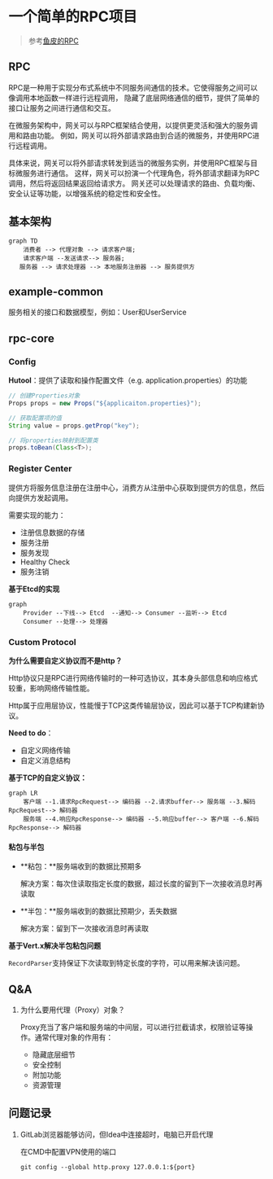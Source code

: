 # 一个简单的RPC项目

>参考[鱼皮的RPC](https://github.com/liyupi/yu-rpc/tree/master)

## RPC

RPC是一种用于实现分布式系统中不同服务间通信的技术。它使得服务之间可以像调用本地函数一样进行远程调用，
隐藏了底层网络通信的细节，提供了简单的接口让服务之间进行通信和交互。

在微服务架构中，网关可以与RPC框架结合使用，以提供更灵活和强大的服务调用和路由功能。
例如，网关可以将外部请求路由到合适的微服务，并使用RPC进行远程调用。

具体来说，网关可以将外部请求转发到适当的微服务实例，并使用RPC框架与目标微服务进行通信。
这样，网关可以扮演一个代理角色，将外部请求翻译为RPC调用，然后将返回结果返回给请求方。
网关还可以处理请求的路由、负载均衡、安全认证等功能，以增强系统的稳定性和安全性。

## 基本架构

```mermaid
graph TD
    消费者 --> 代理对象 --> 请求客户端;
    请求客户端 --发送请求--> 服务器;
   服务器 --> 请求处理器 --> 本地服务注册器 --> 服务提供方
```


## example-common

服务相关的接口和数据模型，例如：User和UserService

## rpc-core

### Config

**Hutool**：提供了读取和操作配置文件（e.g. application.properties）的功能

```java
// 创建Properties对象
Props props = new Props("${applicaiton.properties}");

// 获取配置项的值
String value = props.getProp("key");

// 将properties映射到配置类
props.toBean(Class<T>);

```



### Register Center

提供方将服务信息注册在注册中心，消费方从注册中心获取到提供方的信息，然后向提供方发起调用。

需要实现的能力：

- 注册信息数据的存储
- 服务注册
- 服务发现
- Healthy Check
- 服务注销



**基于Etcd的实现**

```mermaid
graph
	Provider --下线--> Etcd  --通知--> Consumer --监听--> Etcd
	Consumer --处理--> 处理器
```

### Custom Protocol

**为什么需要自定义协议而不是http？**

Http协议只是RPC进行网络传输时的一种可选协议，其本身头部信息和响应格式较重，影响网络传输性能。

Http属于应用层协议，性能慢于TCP这类传输层协议，因此可以基于TCP构建新协议。

**Need to do**：

- 自定义网络传输
- 自定义消息结构



**基于TCP的自定义协议：**

```mermaid
graph LR
	客户端 --1.请求RpcRequest--> 编码器 --2.请求buffer--> 服务端 --3.解码RpcRequest--> 解码器
	服务端 --4.响应RpcResponse--> 编码器 --5.响应buffer--> 客户端 --6.解码RpcResponse--> 解码器
```

#### 粘包与半包

- **粘包：**服务端收到的数据比预期多

  解决方案：每次住读取指定长度的数据，超过长度的留到下一次接收消息时再读取

- **半包：**服务端收到的数据比预期少，丢失数据

  解决方案：留到下一次接收消息时再读取



**基于Vert.x解决半包粘包问题**

`RecordParser`支持保证下次读取到特定长度的字符，可以用来解决该问题。







## Q&A

1. 为什么要用代理（Proxy）对象？

   Proxy充当了客户端和服务端的中间层，可以进行拦截请求，权限验证等操作。通常代理对象的作用有：

      - 隐藏底层细节
      - 安全控制
      - 附加功能
      - 资源管理

## 问题记录

1. GitLab浏览器能够访问，但Idea中连接超时，电脑已开启代理

    在CMD中配置VPN使用的端口

    ```shell
   git config --global http.proxy 127.0.0.1:${port}
   ```
